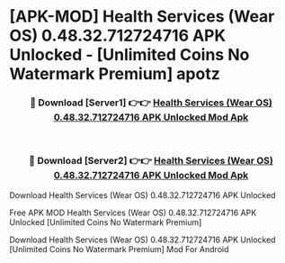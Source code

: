 # [APK-MOD] Health Services (Wear OS) 0.48.32.712724716 APK Unlocked - [Unlimited Coins No Watermark Premium] apotz



<div align="center">
<h3>🔴 Download [Server1] 👉👉 <a href="https://momento.my/?title=Health_Services_(Wear_OS)_0.48.32.712724716_APK_Unlocked">Health Services (Wear OS) 0.48.32.712724716 APK Unlocked Mod Apk</a></h3><br>

<h3>🔴 Download [Server2] 👉👉 <a href="https://momento.my/?title=Health_Services_(Wear_OS)_0.48.32.712724716_APK_Unlocked">Health Services (Wear OS) 0.48.32.712724716 APK Unlocked Mod Apk</a></h3>
</div>



Download Health Services (Wear OS) 0.48.32.712724716 APK Unlocked 

Free APK MOD Health Services (Wear OS) 0.48.32.712724716 APK Unlocked [Unlimited Coins No Watermark Premium]

Download Health Services (Wear OS) 0.48.32.712724716 APK Unlocked [Unlimited Coins No Watermark Premium] Mod For Android
